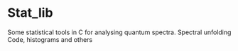 # Stat_lib
Some statistical tools in C for analysing quantum spectra. Spectral unfolding Code, histograms and others
